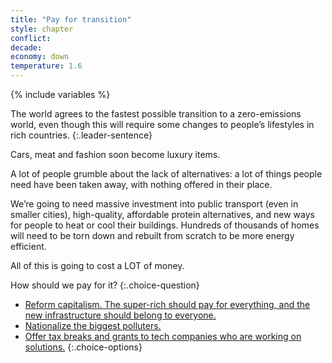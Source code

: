 ```yaml
---
title: "Pay for transition"
style: chapter
conflict: 
decade: 
economy: down
temperature: 1.6
---
```


{% include variables %}

The world agrees to the fastest possible transition to a zero-emissions world, even though this will require some changes to people’s lifestyles in rich countries.
{:.leader-sentence}

Cars, meat and fashion soon become luxury items.

A lot of people grumble about the lack of alternatives: a lot of things people need have been taken away, with nothing offered in their place.

We’re going to need massive investment into public transport (even in smaller cities), high-quality, affordable protein alternatives, and new ways for people to heat or cool their buildings. Hundreds of thousands of homes will need to be torn down and rebuilt from scratch to be more energy efficient.

All of this is going to cost a LOT of money.

How should we pay for it?
{:.choice-question}

- [Reform capitalism. The super-rich should pay for everything, and the new infrastructure should belong to everyone.](chapter_reform-capitalism.html)
- [Nationalize the biggest polluters.](chapter_transitional-fracking.html)
- [Offer tax breaks and grants to tech companies who are working on solutions.](chapter_green-is-the-new-gold.html)
{:.choice-options}
